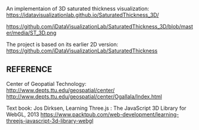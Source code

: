 An implementaion of 3D saturated thickness visualization: https://idatavisualizationlab.github.io/SaturatedThickness_3D/

https://github.com/iDataVisualizationLab/SaturatedThickness_3D/blob/master/media/ST_3D.png


The project is based on its earlier 2D version:
https://github.com/iDataVisualizationLab/SaturatedThickness


## REFERENCE

Center of Geopatial Technology:  
http://www.depts.ttu.edu/geospatial/center/
http://www.depts.ttu.edu/geospatial/center/Ogallala/Index.html

Text book: Jos Dirksen, Learning Three.js : The JavaScript 3D Library for WebGL, 2013
https://www.packtpub.com/web-development/learning-threejs-javascript-3d-library-webgl

